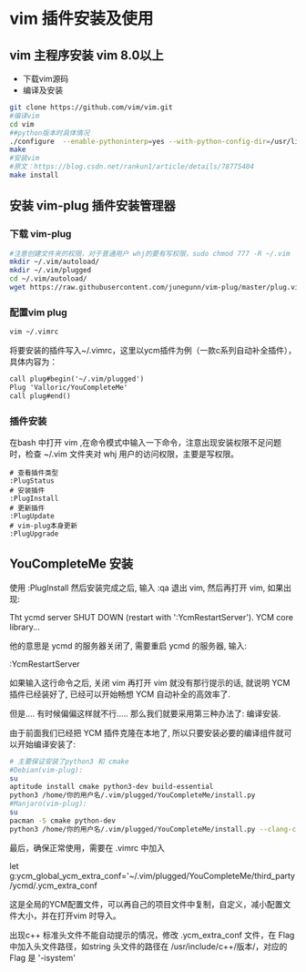 # vim 插件安装及使用

## vim 主程序安装 vim 8.0以上

* 下载vim源码
* 编译及安装

```bash
git clone https://github.com/vim/vim.git
#编译vim
cd vim
##python版本时具体情况
./configure  --enable-pythoninterp=yes --with-python-config-dir=/usr/lib/python3.7/config
make
#安装vim
#原文：https://blog.csdn.net/rankun1/article/details/78775404
make install
```

## 安装 vim-plug 插件安装管理器

### 下载 vim-plug

```bash
#注意创建文件夹的权限，对于普通用户 whj的要有写权限，sudo chmod 777 -R ~/.vim
mkdir ~/.vim/autoload/
mkdir ~/.vim/plugged
cd ~/.vim/autoload/
wget https://raw.githubusercontent.com/junegunn/vim-plug/master/plug.vim
```

### 配置vim plug

```bash
vim ~/.vimrc
```

将要安装的插件写入~/.vimrc，这里以ycm插件为例（一款c系列自动补全插件），具体内容为：

```txt
call plug#begin('~/.vim/plugged')
Plug 'Valloric/YouCompleteMe'
call plug#end()
```

### 插件安装

在bash 中打开 vim ,在命令模式中输入一下命令，注意出现安装权限不足问题时，检查 ~/.vim 文件夹对 whj 用户的访问权限，主要是写权限。

```vim
# 查看插件类型
:PlugStatus
# 安装插件
:PlugInstall
# 更新插件
:PlugUpdate
# vim-plug本身更新
:PlugUpgrade
```

## YouCompleteMe 安装

使用 :PlugInstall 然后安装完成之后, 输入 :qa 退出 vim, 然后再打开 vim, 如果出现:

Tht ycmd server SHUT DOWN (restart with ':YcmRestartServer'). YCM core library...

他的意思是 ycmd 的服务器关闭了, 需要重启 ycmd 的服务器, 输入:

:YcmRestartServer

如果输入这行命令之后, 关闭 vim 再打开 vim 就没有那行提示的话, 就说明 YCM 插件已经装好了, 已经可以开始畅想 YCM 自动补全的高效率了.

但是…. 有时候偏偏这样就不行….. 那么我们就要采用第三种办法了: 编译安装.

由于前面我们已经把 YCM 插件克隆在本地了, 所以只要安装必要的编译组件就可以开始编译安装了:

```bash
# 主要保证安装了python3 和 cmake
#Debian(vim-plug):
su
aptitude install cmake python3-dev build-essential
python3 /home/你的用户名/.vim/plugged/YouCompleteMe/install.py
#Manjaro(vim-plug):
su
pacman -S cmake python-dev
python3 /home/你的用户名/.vim/plugged/YouCompleteMe/install.py --clang-completer
```

最后，确保正常使用，需要在 .vimrc 中加入

let g:ycm_global_ycm_extra_conf='~/.vim/plugged/YouCompleteMe/third_party/ycmd/.ycm_extra_conf

这是全局的YCM配置文件，可以再自己的项目文件中复制，自定义，减小配置文件大小，并在打开vim 时导入。

出现c++ 标准头文件不能自动提示的情况，修改 .ycm_extra_conf 文件，在  Flag 中加入头文件路径，如string 头文件的路径在 /usr/include/c++/版本/，对应的Flag 是 '-isystem'